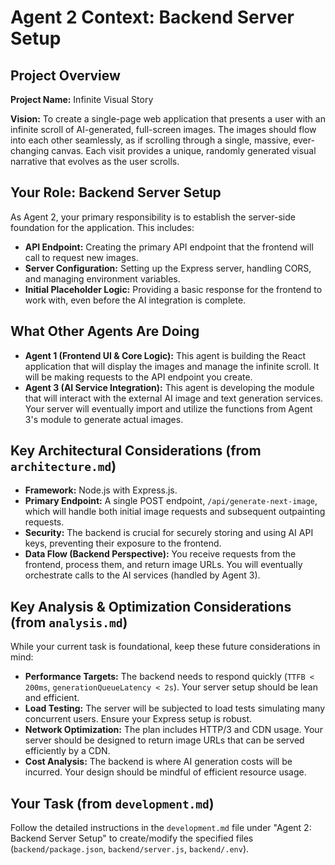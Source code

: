 # Agent 2 Context: Backend Server Setup

## Project Overview

**Project Name:** Infinite Visual Story

**Vision:** To create a single-page web application that presents a user with an infinite scroll of AI-generated, full-screen images. The images should flow into each other seamlessly, as if scrolling through a single, massive, ever-changing canvas. Each visit provides a unique, randomly generated visual narrative that evolves as the user scrolls.

## Your Role: Backend Server Setup

As Agent 2, your primary responsibility is to establish the server-side foundation for the application. This includes:

*   **API Endpoint:** Creating the primary API endpoint that the frontend will call to request new images.
*   **Server Configuration:** Setting up the Express server, handling CORS, and managing environment variables.
*   **Initial Placeholder Logic:** Providing a basic response for the frontend to work with, even before the AI integration is complete.

## What Other Agents Are Doing

*   **Agent 1 (Frontend UI & Core Logic):** This agent is building the React application that will display the images and manage the infinite scroll. It will be making requests to the API endpoint you create.
*   **Agent 3 (AI Service Integration):** This agent is developing the module that will interact with the external AI image and text generation services. Your server will eventually import and utilize the functions from Agent 3's module to generate actual images.

## Key Architectural Considerations (from `architecture.md`)

*   **Framework:** Node.js with Express.js.
*   **Primary Endpoint:** A single POST endpoint, `/api/generate-next-image`, which will handle both initial image requests and subsequent outpainting requests.
*   **Security:** The backend is crucial for securely storing and using AI API keys, preventing their exposure to the frontend.
*   **Data Flow (Backend Perspective):** You receive requests from the frontend, process them, and return image URLs. You will eventually orchestrate calls to the AI services (handled by Agent 3).

## Key Analysis & Optimization Considerations (from `analysis.md`)

While your current task is foundational, keep these future considerations in mind:

*   **Performance Targets:** The backend needs to respond quickly (`TTFB < 200ms`, `generationQueueLatency < 2s`). Your server setup should be lean and efficient.
*   **Load Testing:** The server will be subjected to load tests simulating many concurrent users. Ensure your Express setup is robust.
*   **Network Optimization:** The plan includes HTTP/3 and CDN usage. Your server should be designed to return image URLs that can be served efficiently by a CDN.
*   **Cost Analysis:** The backend is where AI generation costs will be incurred. Your design should be mindful of efficient resource usage.

## Your Task (from `development.md`)

Follow the detailed instructions in the `development.md` file under "Agent 2: Backend Server Setup" to create/modify the specified files (`backend/package.json`, `backend/server.js`, `backend/.env`).
